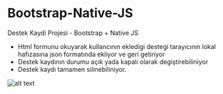 # Bootstrap-Native-JS
Destek Kaydi Projesi - Bootstrap + Native JS

* Html formunu okuyarak kullancının ekledigi destegi tarayıcının lokal hafızasına json formatında ekliyor ve geri getiriyor
* Destek kaydının durumu açık yada kapalı olarak degiştirebiliniyor 
* Destek kaydı tamamen silinebiliniyor.

![alt text](https://github.com/TheCodersDream/Bootstrap-Native-JS/blob/master/destekKaydiUygulamas%C4%B1JS.png)
